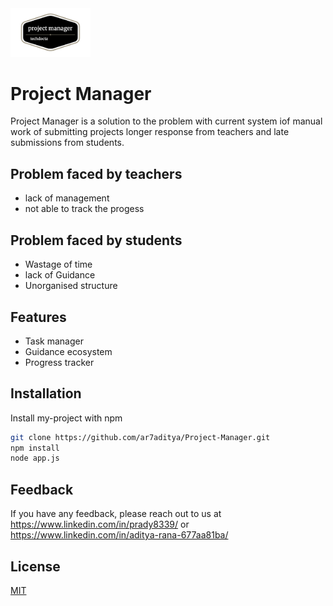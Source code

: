 
<img alt="Logo" src="public/img/logo.png" width="128"/>


# Project Manager
Project Manager is a solution to the problem with current system iof manual work of submitting projects 
longer response from teachers and
late submissions from students.

## Problem faced by teachers
- lack of management
- not able to track the progess
## Problem faced by students
- Wastage of time
- lack of Guidance
- Unorganised structure

## Features

- Task manager
- Guidance ecosystem
- Progress tracker


## Installation

Install my-project with npm

```bash
git clone https://github.com/ar7aditya/Project-Manager.git
npm install
node app.js
```
    
## Feedback

If you have any feedback, please reach out to us at https://www.linkedin.com/in/prady8339/
 or https://www.linkedin.com/in/aditya-rana-677aa81ba/
## License

[MIT](https://choosealicense.com/licenses/mit/)

